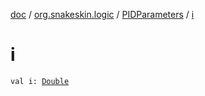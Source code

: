 [doc](../../index.md) / [org.snakeskin.logic](../index.md) / [PIDParameters](index.md) / [i](./i.md)

# i

`val i: `[`Double`](https://kotlinlang.org/api/latest/jvm/stdlib/kotlin/-double/index.html)
